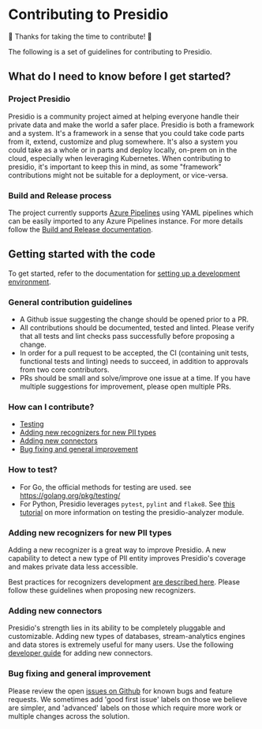 # Contributing to Presidio

:tada: Thanks for taking the time to contribute! :tada:

The following is a set of guidelines for contributing to Presidio.

## What do I need to know before I get started?

### Project Presidio

Presidio is a community project aimed at helping everyone handle their private data and make the world a safer place.
Presidio is both a framework and a system. It's a framework in a sense that you could take code parts from it, extend, customize and plug somewhere. It's also a system you could take as a whole or in parts and deploy locally, on-prem on in the cloud, especially when leveraging Kubernetes.
When contributing to presidio, it's important to keep this in mind, as some "framework" contributions might not be suitable for a deployment, or vice-versa.

### Build and Release process

The project currently supports [Azure Pipelines](https://azure.microsoft.com/en-us/services/devops/pipelines/) using YAML pipelines which can be easily imported to any Azure Pipelines instance.
For more details follow the [Build and Release documentation](docs/build_release.md).

## Getting started with the code

To get started, refer to the documentation for [setting up a development environment](docs/development.md).

### General contribution guidelines

- A Github issue suggesting the change should be opened prior to a PR.
- All contributions should be documented, tested and linted. Please verify that all tests and lint checks pass successfully before proposing a change.
- In order for a pull request to be accepted, the CI (containing unit tests, functional tests and linting) needs to succeed, in addition to approvals from two core contributors.
- PRs should be small and solve/improve one issue at a time. If you have multiple suggestions for improvement, please open multiple PRs.


### How can I contribute?

- [Testing](#how-to-test)
- [Adding new recognizers for new PII types](#adding-new-recognizers-for-new-pii-types)
- [Adding new connectors](#adding-new-connectors)
- [Bug fixing and general improvement](#bug-fixing-and-general-improvement)


### How to test?

- For Go, the official methods for testing are used. see https://golang.org/pkg/testing/
- For Python, Presidio leverages `pytest`, `pylint` and `flake8`. See [this tutorial](docs/development.md#dev-python) on more information on testing the presidio-analyzer module.

### Adding new recognizers for new PII types

Adding a new recognizer is a great way to improve Presidio. A new capability to detect a new type of PII entity improves Presidio's coverage and makes private data less accessible.

Best practices for recognizers development [are described here](docs/developing_recognizers.md). Please follow these guidelines when proposing new recognizers.

### Adding new connectors

Presidio's strength lies in its ability to be completely pluggable and customizable. Adding new types of databases, stream-analytics engines and data stores is extremely useful for many users.
Use the following [developer guide](docs/tutorial_connector.md) for adding new connectors.

### Bug fixing and general improvement

Please review the open [issues on Github](https://github.com/microsoft/presidio/issues) for known bugs and feature requests. We sometimes add 'good first issue' labels on those we believe are simpler, and 'advanced' labels on those which require more work or multiple changes across the solution.
